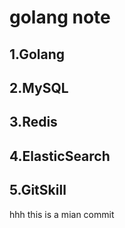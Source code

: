 # golang note

## 1.Golang
## 2.MySQL
## 3.Redis
## 4.ElasticSearch
## 5.GitSkill


hhh this is a mian commit
